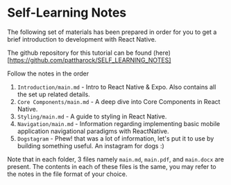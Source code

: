 # Self-Learning Notes

The following set of materials has been prepared in order for you to get a brief introduction to development with React Native.

The github repository for this tutorial can be found (here)[https://github.com/pattharock/SELF_LEARNING_NOTES]

Follow the notes in the order
1. `Introduction/main.md` - Intro to React Native & Expo. Also contains all the set up related details.
2. `Core Components/main.md` - A deep dive into Core Components in React Native.
3.  `Styling/main.md` - A guide to styling in React Native.
4.  `Navigation/main.md` - Information regarding implementing basic mobile application navigational paradigms with ReactNative.
5.  `Dogstagram` - Phew! that was a lot of information, let's put it to use by building something useful. An instagram for dogs :)

Note that in each folder, 3 files namely `main.md`, `main.pdf`, and `main.docx` are present. The contents in each of these files is the same, you may refer to the notes in the file format of your choice.      
